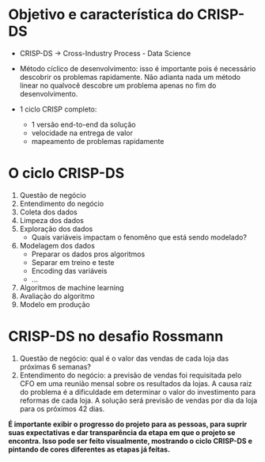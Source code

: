 # Objetivo e característica do CRISP-DS

* CRISP-DS -> Cross-Industry Process - Data Science

* Método cíclico de desenvolvimento: isso é importante pois é necessário descobrir os problemas rapidamente. Não adianta nada um método linear no qualvocê descobre um problema apenas no fim do desenvolvimento.

* 1 ciclo CRISP completo:
	- 1 versão end-to-end da solução
	- velocidade na entrega de valor
	- mapeamento de problemas rapidamente


# O ciclo CRISP-DS

1. Questão de negócio
2. Entendimento do negócio
3. Coleta dos dados
4. Limpeza dos dados
5. Exploração dos dados
	* Quais variáveis impactam o fenomêno que está sendo modelado?
6. Modelagem dos dados
	* Preparar os dados pros algoritmos
	* Separar em treino e teste
	* Encoding das variáveis
	* ...
7. Algoritmos de machine learning
8. Avaliação do algoritmo
9. Modelo em produção


# CRISP-DS no desafio Rossmann

1. Questão de negócio: qual é o valor das vendas de cada loja das próximas 6 semanas?
2. Entendimento do negócio: a previsão de vendas foi requisitada pelo CFO em uma reunião mensal sobre os resultados da lojas. A causa raiz do problema é a dificuldade em determinar o valor do investimento para reformas de cada loja. A solução será previsão de vendas por dia da loja para os próximos 42 dias.


<b>É importante exibir o progresso do projeto para as pessoas, para suprir suas expectativas e dar transparência da etapa em que o projeto se encontra. Isso pode ser feito visualmente, mostrando o ciclo CRISP-DS e pintando de cores diferentes as etapas já feitas. </b>

